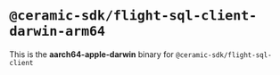 # `@ceramic-sdk/flight-sql-client-darwin-arm64`

This is the **aarch64-apple-darwin** binary for `@ceramic-sdk/flight-sql-client`
